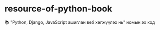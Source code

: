 # resource-of-python-book
:books: "Python, Django, JavaScript ашиглан веб хөгжүүлэх нь" номын эх код
